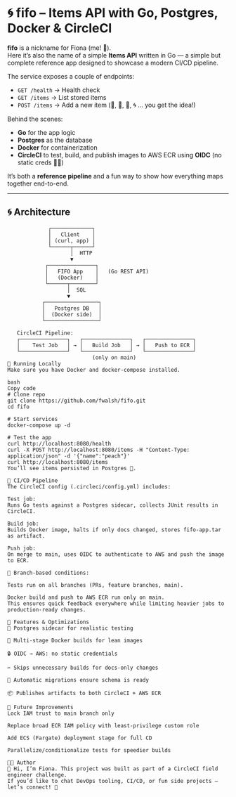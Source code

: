 # 🌀 fifo – Items API with Go, Postgres, Docker & CircleCI

**fifo** is a nickname for Fiona (me! 👋).  
Here it’s also the name of a simple **Items API** written in Go — a simple but complete reference app designed to showcase a modern CI/CD pipeline.  

The service exposes a couple of endpoints:  
- `GET /health` → Health check  
- `GET /items` → List stored items  
- `POST /items` → Add a new item (🍎, 🍐, 🍇, 🌀 … you get the idea!)

Behind the scenes:  
- **Go** for the app logic  
- **Postgres** as the database  
- **Docker** for containerization  
- **CircleCI** to test, build, and publish images to AWS ECR using **OIDC** (no static creds 🚫🔑)  

It’s both a **reference pipeline** and a fun way to show how everything maps together end-to-end.

---

## 🌀 Architecture

```text
             ┌─────────────┐
             │   Client    │
             │ (curl, app) │
             └──────┬──────┘
                    │  HTTP
                    ▼
            ┌───────────────┐
            │   FIFO App    │   (Go REST API)
            │   (Docker)    │
            └──────┬────────┘
                   │  SQL
                   ▼
           ┌─────────────────┐
           │   Postgres DB   │
           │  (Docker side)  │
           └─────────────────┘

   CircleCI Pipeline:
   ┌───────────────┐   ┌───────────────┐   ┌───────────────┐
   │    Test Job   │ → │   Build Job   │ → │   Push to ECR │
   └───────────────┘   └───────────────┘   └───────────────┘
                           (only on main)
🚀 Running Locally
Make sure you have Docker and docker-compose installed.

bash
Copy code
# Clone repo
git clone https://github.com/fwalsh/fifo.git
cd fifo

# Start services
docker-compose up -d

# Test the app
curl http://localhost:8080/health
curl -X POST http://localhost:8080/items -H "Content-Type: application/json" -d '{"name":"peach"}'
curl http://localhost:8080/items
You’ll see items persisted in Postgres 🎉.

🔄 CI/CD Pipeline
The CircleCI config (.circleci/config.yml) includes:

Test job:
Runs Go tests against a Postgres sidecar, collects JUnit results in CircleCI.

Build job:
Builds Docker image, halts if only docs changed, stores fifo-app.tar as artifact.

Push job:
On merge to main, uses OIDC to authenticate to AWS and push the image to ECR.

🔀 Branch-based conditions:

Tests run on all branches (PRs, feature branches, main).

Docker build and push to AWS ECR run only on main.
This ensures quick feedback everywhere while limiting heavier jobs to production-ready changes.

🐾 Features & Optimizations
🐘 Postgres sidecar for realistic testing

🐳 Multi-stage Docker builds for lean images

🔒 OIDC → AWS: no static credentials

✂️ Skips unnecessary builds for docs-only changes

🌱 Automatic migrations ensure schema is ready

📦 Publishes artifacts to both CircleCI + AWS ECR

🔮 Future Improvements
Lock IAM trust to main branch only

Replace broad ECR IAM policy with least-privilege custom role

Add ECS (Fargate) deployment stage for full CD

Parallelize/conditionalize tests for speedier builds

🧑‍💻 Author
👋 Hi, I’m Fiona. This project was built as part of a CircleCI field engineer challenge.
If you’d like to chat DevOps tooling, CI/CD, or fun side projects — let’s connect! 🌟

